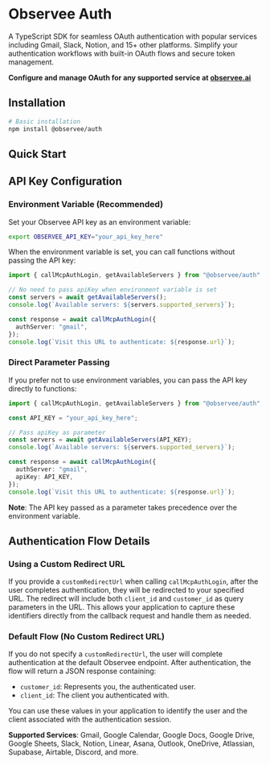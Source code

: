 # Observee Auth

A TypeScript SDK for seamless OAuth authentication with popular services including Gmail, Slack, Notion, and 15+ other platforms. Simplify your authentication workflows with built-in OAuth flows and secure token management.

**Configure and manage OAuth for any supported service at [observee.ai](https://observee.ai)**

## Installation

```bash
# Basic installation
npm install @observee/auth
```

## Quick Start

## API Key Configuration

### Environment Variable (Recommended)

Set your Observee API key as an environment variable:

```bash
export OBSERVEE_API_KEY="your_api_key_here"
```

When the environment variable is set, you can call functions without passing the API key:

```typescript
import { callMcpAuthLogin, getAvailableServers } from "@observee/auth";

// No need to pass apiKey when environment variable is set
const servers = await getAvailableServers();
console.log(`Available servers: ${servers.supported_servers}`);

const response = await callMcpAuthLogin({
  authServer: "gmail",
});
console.log(`Visit this URL to authenticate: ${response.url}`);
```

### Direct Parameter Passing

If you prefer not to use environment variables, you can pass the API key directly to functions:

```typescript
import { callMcpAuthLogin, getAvailableServers } from "@observee/auth";

const API_KEY = "your_api_key_here";

// Pass apiKey as parameter
const servers = await getAvailableServers(API_KEY);
console.log(`Available servers: ${servers.supported_servers}`);

const response = await callMcpAuthLogin({
  authServer: "gmail",
  apiKey: API_KEY,
});
console.log(`Visit this URL to authenticate: ${response.url}`);
```

**Note**: The API key passed as a parameter takes precedence over the environment variable.

## Authentication Flow Details

### Using a Custom Redirect URL

If you provide a `customRedirectUrl` when calling `callMcpAuthLogin`, after the user completes authentication, they will be redirected to your specified URL. The redirect will include both `client_id` and `customer_id` as query parameters in the URL. This allows your application to capture these identifiers directly from the callback request and handle them as needed.

### Default Flow (No Custom Redirect URL)

If you do not specify a `customRedirectUrl`, the user will complete authentication at the default Observee endpoint. After authentication, the flow will return a JSON response containing:

- `customer_id`: Represents you, the authenticated user.
- `client_id`: The client you authenticated with.

You can use these values in your application to identify the user and the client associated with the authentication session.

**Supported Services**: Gmail, Google Calendar, Google Docs, Google Drive, Google Sheets, Slack, Notion, Linear, Asana, Outlook, OneDrive, Atlassian, Supabase, Airtable, Discord, and more.
